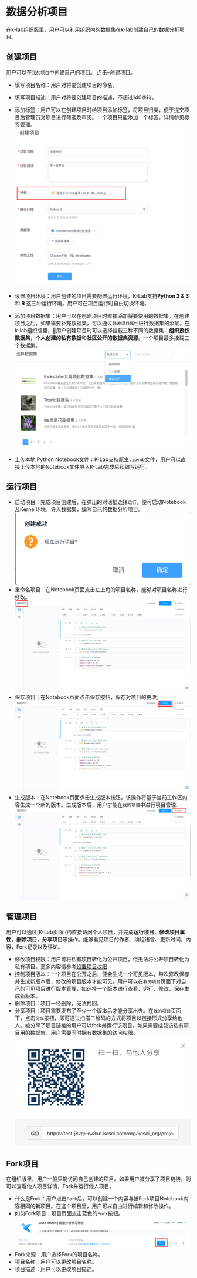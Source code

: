 # 数据分析项目
在k-lab组织版里，用户可以利用组织内的数据集在k-lab创建自己的数据分析项目。
## 创建项目
用户可以在`我的项目`中创建自己的项目。
点击`+`创建项目。
* 填写项目名称：用户对将要创建项目的命名。
* 填写项目描述：用户对将要创建项目的描述，不超过140字符。
* 添加标签：用户可以在创建项目时给项目添加标签，将项目归类，便于提交项目后管理员对项目进行筛选及审阅。一个项目只能添加一个标签。详情参见标签管理。
  ![image description](image/label.png)

* 设置项目环境：用户创建的项目需要配置运行环境，K-Lab支持**Python 2 & 3** 和 **R** 这三种运行环境。用户可在项目运行时自由切换环境。
* 添加项目数据集：用户可以在创建项目时直接添加将要使用的数据集。在创建项目之后，如果需要补充数据集，可以通过`修改项目属性`进行数据集的添加。在k-lab组织版里，用户创建项目时可以选择挂载三种不同的数据集：**组织授权数据集**，**个人创建的私有数据**和**社区公开的数据集资源**。一个项目最多挂载三个数据集。
  ![image description](image/choose-dataset.png)
* 上传本地IPython Notebook文件：K-Lab支持原生```.ipynb```文件，用户可以直接上传本地的Notebook文件导入K-Lab完成后续编写运行。



## 运行项目
* 启动项目：完成项目创建后，在弹出的对话框选择`运行`，便可启动Notebook及Kernel环境，导入数据集，编写自己的数据分析项目。
  ![image description](image/setup-success.png)
* 重命名项目：在Notebook页面点击左上角的项目名称，能够对项目名称进行修改。
  ![image description](image/name-of-project.png)
* 保存项目：在Notebook页面点击保存按钮，保存对项目的更改。
  ![image description](image/save.png)
* 生成版本：在Notebook页面点击生成版本按钮，该操作将基于当前工作区内容生成一个新的版本。生成版本后，用户才能在`我的项目`中进行项目管理.
  ![image description](image/new-version.png)

## 管理项目
用户可以通过[K-Lab页面`(#)直接访问个人项目，并完成**运行项目**，**修改项目属性**，**删除项目**，**分享项目**等操作。能够看见项目的作者、编程语言、更新时间，内容，Fork记录以及评论。

* 修改项目权限：用户可将私有项目转化为公开项目，但无法将公开项目转化为私有项目。更多内容请参考[设置项目权限](chapter5.md#创建项目)
* 控制项目版本：一个项目在公开之后，便会生成一个可见版本，每次修改保存并生成新版本后，修改的项目版本才能可见。用户可以在`我的项目`页面下对自己的可见项目进行版本管理，如选择一个版本进行查看、运行、修改、保存生成新版本。
* 删除项目：项目一经删除，无法找回。
* 分享项目：项目需要发布了至少一个版本后才能分享出去。在`我的项目`页面下，点击`分享`按钮，即可通过扫描二维码的方式将项目以链接形式分享给他人。被分享了项目链接的用户可以fork并运行该项目。如果需要挂载该私有项目用的数据集，用户需要同时拥有数据集的访问权限。
  ![image description](image/share.png)

## Fork项目
在组织版里，用户一般只能访问自己创建的项目。如果用户被分享了项目链接，则可以查看他人项目详情，Fork并运行他人项目。
* 什么是Fork：用户点击`Fork`后，可以创建一个内容与被Fork项目Notebook内容相同的新项目。在这个项目里，用户可以自由进行编辑和修改操作。
* 如何Fork项目：项目页面点击蓝色的`Fork`按钮。
  ![image description](image/how-to-fork.png)
* Fork来源：用户选择Fork的项目名称。
* 项目名称：用户可以更改项目名称。
* 项目描述：用户可以更改项目描述。
